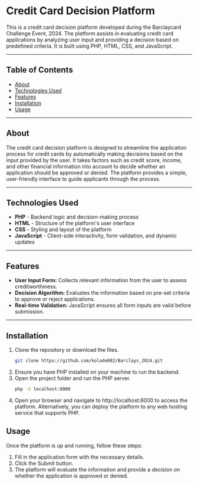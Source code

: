 # Credit Card Decision Platform

This is a credit card decision platform developed during the Barclaycard Challenge Event, 2024. The platform assists in evaluating credit card applications by analyzing user input and providing a decision based on predefined criteria. It is built using PHP, HTML, CSS, and JavaScript.

---

## Table of Contents
- [About](#about)
- [Technologies Used](#technologies-used)
- [Features](#features)
- [Installation](#installation)
- [Usage](#usage)

---

## About

The credit card decision platform is designed to streamline the application process for credit cards by automatically making decisions based on the input provided by the user. It takes factors such as credit score, income, and other financial information into account to decide whether an application should be approved or denied. The platform provides a simple, user-friendly interface to guide applicants through the process.

---

## Technologies Used
- **PHP** - Backend logic and decision-making process
- **HTML** - Structure of the platform's user interface
- **CSS** - Styling and layout of the platform
- **JavaScript** - Client-side interactivity, form validation, and dynamic updates

---

## Features
- **User Input Form:** Collects relevant information from the user to assess creditworthiness.
- **Decision Algorithm:** Evaluates the information based on pre-set criteria to approve or reject applications.
- **Real-time Validation:** JavaScript ensures all form inputs are valid before submission.

---

## Installation
1. Clone the repository or download the files.
   ```bash
   git clone https://github.com/kolade082/Barclays_2024.git
2. Ensure you have PHP installed on your machine to run the backend.
3. Open the project folder and run the PHP server.
   ```bash
   php -S localhost:8000
4. Open your browser and navigate to http://localhost:8000 to access the platform.
Alternatively, you can deploy the platform to any web hosting service that supports PHP.

## Usage
Once the platform is up and running, follow these steps:

1. Fill in the application form with the necessary details.
2. Click the Submit button.
3. The platform will evaluate the information and provide a decision on whether the application is approved or denied.

